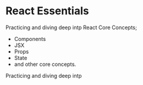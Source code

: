 # React Essentials 

Practicing and diving deep intp React Core Concepts; 
- Components
- JSX
- Props
- State
- and other core concepts.

Practicing and diving deep intp


